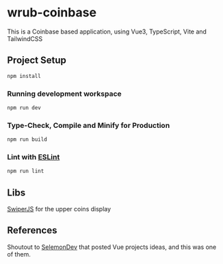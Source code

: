 # wrub-coinbase

This is a Coinbase based application, using Vue3, TypeScript, Vite and TailwindCSS


## Project Setup

```sh
npm install
```

### Running development workspace

```sh
npm run dev
```

### Type-Check, Compile and Minify for Production

```sh
npm run build
```

### Lint with [ESLint](https://eslint.org/)

```sh
npm run lint
```

## Libs
[SwiperJS](https://swiperjs.com/) for the upper coins display

## References
Shoutout to [SelemonDev](https://github.com/selemondev) that posted Vue projects ideas, and this was one of them.
